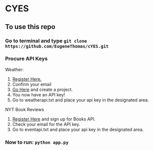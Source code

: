 # CYES

## To use this repo

### Go to terminal and type `git clone https://github.com/EugeneThomas/cYES.git`

### Procure API Keys
Weather: 
1. [Register Here.](http://api.wunderground.com/member/registration?mode=api_signup)
2. Confirm your email
3. [Go Here](http://api.wunderground.com/weather/api/d/pricing.html) and create a project.
4. You now have an API key!
5. Go to weatherapi.txt and place your api key in the designated area.

NYT Book Reviews
1. [Register Here](https://developer.nytimes.com/signup) and sign up for Books API.
2. Check your email for the API key.
3. Go to eventapi.txt and place your api key in the designated area.

### Now to run: `python app.py`
